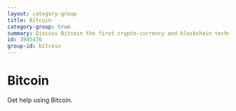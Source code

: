 ```yaml
---
layout: category-group
title: Bitcoin
category-group: true
summary: Discuss Bitcoin the first crypto-currency and blockchain technology.
id: 3945476
group-id: bitcoin
---
```


# Bitcoin

Get help using Bitcoin.